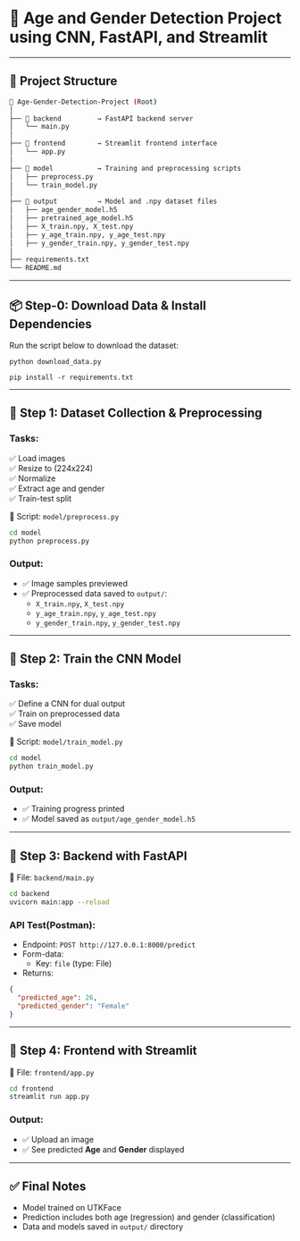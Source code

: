 # 🧠 Age and Gender Detection Project using CNN, FastAPI, and Streamlit

---

## 📁 Project Structure

```bash
📁 Age-Gender-Detection-Project (Root)
│
├── 📂 backend         → FastAPI backend server
│   └── main.py
│
├── 📂 frontend        → Streamlit frontend interface
│   └── app.py
│
├── 📂 model           → Training and preprocessing scripts
│   ├── preprocess.py
│   └── train_model.py
│
├── 📂 output          → Model and .npy dataset files
│   ├── age_gender_model.h5
│   ├── pretrained_age_model.h5
│   ├── X_train.npy, X_test.npy
│   ├── y_age_train.npy, y_age_test.npy
│   ├── y_gender_train.npy, y_gender_test.npy
│
├── requirements.txt
└── README.md
```

---

## 📦 Step-0: Download Data & Install Dependencies

Run the script below to download the dataset:

```
python download_data.py

pip install -r requirements.txt
```

---

## 🔹 Step 1: Dataset Collection & Preprocessing

### Tasks:

✅ Load images  
✅ Resize to (224x224)  
✅ Normalize  
✅ Extract age and gender  
✅ Train-test split

📂 Script: `model/preprocess.py`

```bash
cd model
python preprocess.py
```

### Output:

- ✅ Image samples previewed
- ✅ Preprocessed data saved to `output/`:
  - `X_train.npy`, `X_test.npy`
  - `y_age_train.npy`, `y_age_test.npy`
  - `y_gender_train.npy`, `y_gender_test.npy`

---

## 🔹 Step 2: Train the CNN Model

### Tasks:

✅ Define a CNN for dual output  
✅ Train on preprocessed data  
✅ Save model

📂 Script: `model/train_model.py`

```bash
cd model
python train_model.py
```

### Output:

- ✅ Training progress printed
- ✅ Model saved as `output/age_gender_model.h5`

---

## 🔹 Step 3: Backend with FastAPI

📂 File: `backend/main.py`

```bash
cd backend
uvicorn main:app --reload
```

### API Test(Postman):

- Endpoint: `POST http://127.0.0.1:8000/predict`
- Form-data:
  - Key: `file` (type: File)
- Returns:

```json
{
  "predicted_age": 26,
  "predicted_gender": "Female"
}
```

---

## 🔹 Step 4: Frontend with Streamlit

📂 File: `frontend/app.py`

```bash
cd frontend
streamlit run app.py
```

### Output:

- ✅ Upload an image
- ✅ See predicted **Age** and **Gender** displayed

---

## ✅ Final Notes

- Model trained on UTKFace
- Prediction includes both age (regression) and gender (classification)
- Data and models saved in `output/` directory
